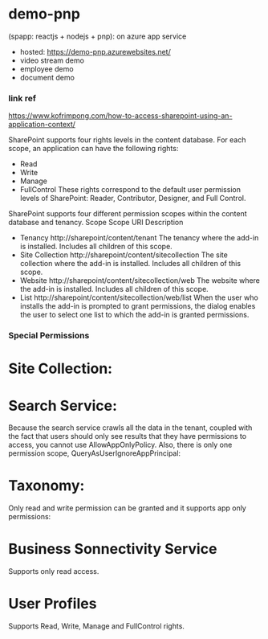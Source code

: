 # demo-pnp
(spapp: reactjs + nodejs + pnp): on azure app service
- hosted: https://demo-pnp.azurewebsites.net/
- video stream demo
- employee demo
- document demo

### link ref
https://www.kofrimpong.com/how-to-access-sharepoint-using-an-application-context/

SharePoint supports four rights levels in the content database. For each scope, an application can have the following rights:
- Read
- Write
- Manage
- FullControl
These rights correspond to the default user permission levels of SharePoint: Reader, Contributor, Designer, and Full Control.

SharePoint supports four different permission scopes within the content database and tenancy.
  Scope             Scope URI                                           Description
- Tenancy	        http://sharepoint/content/tenant	                The tenancy where the add-in is installed. Includes all children of this scope.
- Site Collection	http://sharepoint/content/sitecollection	        The site collection where the add-in is installed. Includes all children of this scope.
- Website	        http://sharepoint/content/sitecollection/web	    The website where the add-in is installed. Includes all children of this scope.
- List              http://sharepoint/content/sitecollection/web/list   When the user who installs the add-in is prompted to grant permissions, the dialog enables the user to select one list to which the add-in is granted permissions.


### Special Permissions
# Site Collection:
<AppPermissionRequests AllowAppOnlyPolicy="true">
   <AppPermissionRequest Scope="http://sharepoint/content/sitecollection" Right="FullControl"/>
   <AppPermissionRequest Scope="http://sharepoint/content/sitecollection/web" Right="FullControl"/>
</AppPermissionRequests>

# Search Service: 
Because the search service crawls all the data in the tenant, coupled with the fact that users should only see results that they have permissions to access, you cannot use AllowAppOnlyPolicy. Also, there is only one permission scope, QueryAsUserIgnoreAppPrincipal:
<AppPermissionRequests AllowAppOnlyPolicy="false">
  <AppPermissionRequest Scope="http://sharepoint/search" Right="QueryAsUserIgnoreAppPrincipal" />
</AppPermissionRequests>

# Taxonomy:
Only read and write permission can be granted and it supports app only permissions:
<AppPermissionRequests AllowAppOnlyPolicy="true">  
   <AppPermissionRequest Scope="http://sharepoint/taxonomy" Right="Read" />
</AppPermissionRequests>

# Business Sonnectivity Service
Supports only read access.

<AppPermissionRequests AllowAppOnlyPolicy="true">  
   <AppPermissionRequest Scope="http://sharepoint/bcs/connection" Right="Read" />
</AppPermissionRequests>

# User Profiles
Supports Read, Write, Manage and FullControl rights.

<AppPermissionRequests AllowAppOnlyPolicy="true">  
   <AppPermissionRequest Scope="http://sharepoint/social/tenant" Right="Read" />
</AppPermissionRequests>
